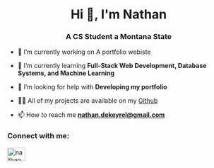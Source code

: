 <h1 align="center">Hi 👋, I'm Nathan</h1>
<h3 align="center">A CS Student a Montana State</h3>

- 🔭 I’m currently working on A portfolio webiste

- 🌱 I’m currently learning **Full-Stack Web Development, Database Systems, and Machine Learning**

- 🤝 I’m looking for help with **Developing my portfolio**

- 👨‍💻 All of my projects are available on my [Github](https://github.com/nathandekeyrel)

- 📫 How to reach me **nathan.dekeyrel@gmail.com**

<h3 align="left">Connect with me:</h3>
<p align="left">
<a href="https://instagram.com/nathandekeyrel" target="blank"><img align="center" src="https://raw.githubusercontent.com/rahuldkjain/github-profile-readme-generator/master/src/images/icons/Social/instagram.svg" alt="nathandekeyrel" height="30" width="40" /></a>
</p>
